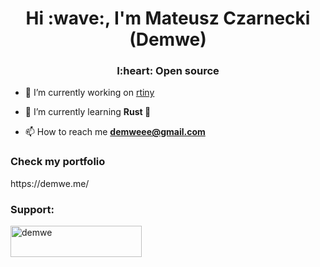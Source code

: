 <h1 align="center">Hi :wave:, I'm Mateusz Czarnecki (Demwe)</h1>
<h3 align="center">I:heart: Open source</h3>

- :telescope: I’m currently working on [rtiny](https://github.com/DemwE/rtiny)

- :seedling: I’m currently learning **Rust :crab:**

- :mailbox: How to reach me **demweee@gmail.com**

<h3 align="left">Check my portfolio</h3>
https://demwe.me/
<h3 align="left">Support:</h3>
<p><a href="https://www.buymeacoffee.com/demwe"> <img align="left" src="https://cdn.buymeacoffee.com/buttons/v2/default-yellow.png" height="50" width="210" alt="demwe" /></a></p><br><br>
